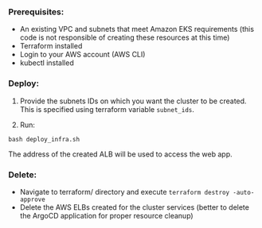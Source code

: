 ### Prerequisites:
- An existing VPC and subnets that meet Amazon EKS requirements
  (this code is not responsible of creating these resources at this time)
- Terraform installed
- Login to your AWS account (AWS CLI)
- kubectl installed

### Deploy:

1) Provide the subnets IDs on which you want the cluster to be created.
This is specified using terraform variable `subnet_ids`.

2) Run:
```
bash deploy_infra.sh
```

The address of the created ALB will be used to access the web app.

### Delete:
- Navigate to terraform/ directory and execute `terraform destroy -auto-approve`
- Delete the AWS ELBs created for the cluster services
  (better to delete the ArgoCD application for proper resource cleanup)

